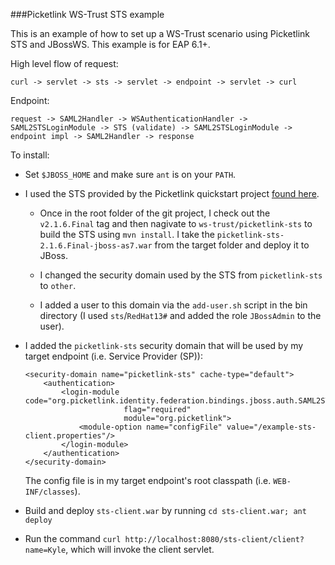 ###Picketlink WS-Trust STS example

This is an example of how to set up a WS-Trust scenario using Picketlink STS and JBossWS.
This example is for EAP 6.1+.

High level flow of request:

```
curl -> servlet -> sts -> servlet -> endpoint -> servlet -> curl
```

Endpoint:

```
request -> SAML2Handler -> WSAuthenticationHandler -> SAML2STSLoginModule -> STS (validate) -> SAML2STSLoginModule -> endpoint impl -> SAML2Handler -> response
```

To install:

- Set `$JBOSS_HOME` and make sure `ant` is on your `PATH`.
- I used the STS provided by the Picketlink quickstart project [found here](https://github.com/picketlink2/picketlink-quickstarts).

  - Once in the root folder of the git project, I check out the `v2.1.6.Final`
    tag and then nagivate to `ws-trust/picketlink-sts` to build the STS using
    `mvn install`.  I take the `picketlink-sts-2.1.6.Final-jboss-as7.war` from
    the target folder and deploy it to JBoss.

  - I changed the security domain used by the STS from
    `picketlink-sts` to `other`. 

  - I added a user to this domain via the `add-user.sh` script in the bin
    directory (I used `sts`/`RedHat13#` and added the role `JBossAdmin` to the
    user).

- I added the `picketlink-sts` security domain that will be used by my target
  endpoint (i.e. Service Provider (SP)):

  ```
  <security-domain name="picketlink-sts" cache-type="default">
      <authentication>
          <login-module code="org.picketlink.identity.federation.bindings.jboss.auth.SAML2STSLoginModule" 
                        flag="required" 
                        module="org.picketlink">
              <module-option name="configFile" value="/example-sts-client.properties"/>
          </login-module>
      </authentication>
  </security-domain>
  ```
  
  The config file is in my target endpoint's root classpath (i.e.
  `WEB-INF/classes`).

- Build and deploy `sts-client.war` by running `cd sts-client.war; ant deploy`
- Run the command `curl http://localhost:8080/sts-client/client?name=Kyle`, which will invoke the client servlet.
